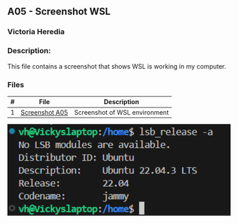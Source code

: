 ## A05 - Screenshot WSL 
### Victoria Heredia
### Description:

This file contains a screenshot that shows WSL is working in my computer. 

### Files

|   #   | File             | Description                                        |
| :---: | ---------------- | -------------------------------------------------- |
|   1   | [Screenshot A05](./Assignments/A05/wsl_screenshot_2.png) | Screenshot of WSL environment

<img src=wsl_screenshot_2.png width=1000>



